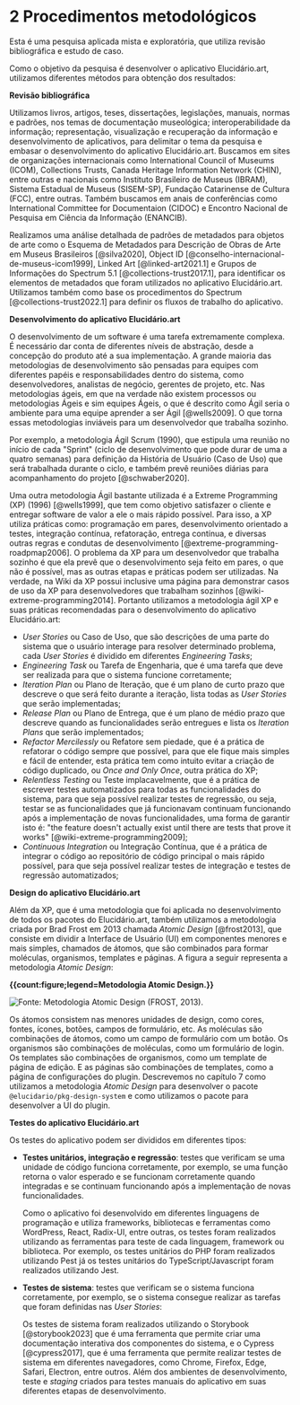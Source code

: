 # 2 Procedimentos metodológicos

Esta é uma pesquisa aplicada mista e exploratória, que utiliza revisão bibliográfica e estudo de caso.

Como o objetivo da pesquisa é desenvolver o aplicativo Elucidário.art, utilizamos diferentes métodos para obtenção dos resultados:

**Revisão bibliográfica**

Utilizamos livros, artigos, teses, dissertações, legislações, manuais, normas e padrões, nos temas de documentação museológica; interoperabilidade da informação; representação, visualização e recuperação da informação e desenvolvimento de aplicativos, para delimitar o tema da pesquisa e embasar o desenvolvimento do aplicativo Elucidário.art. Buscamos em sites de organizações internacionais como International Council of Museums (ICOM), Collections Trusts, Canada Heritage Information Network (CHIN), entre outras e nacionais como Instituto Brasileiro de Museus (IBRAM), Sistema Estadual de Museus (SISEM-SP), Fundação Catarinense de Cultura (FCC), entre outras. Também buscamos em anais de conferências como International Committee for Documentaion (CIDOC) e Encontro Nacional de Pesquisa em Ciência da Informação (ENANCIB).

Realizamos uma análise detalhada de padrões de metadados para objetos de arte como o Esquema de Metadados para Descrição de Obras de Arte em Museus Brasileiros [@silva2020], Object ID [@conselho-internacional-de-museus-icom1999], Linked Art [@linked-art2021.1] e Grupos de Informações do Spectrum 5.1 [@collections-trust2017.1], para identificar os elementos de metadados que foram utilizados no aplicativo Elucidário.art. Utilizamos também como base os procedimentos do Spectrum [@collections-trust2022.1] para definir os fluxos de trabalho do aplicativo.

**Desenvolvimento do aplicativo Elucidário.art**

O desenvolvimento de um software é uma tarefa extremamente complexa. É necessário dar conta de diferentes níveis de abstração, desde a concepção do produto até a sua implementação. A grande maioria das metodologias de desenvolvimento são pensadas para equipes com diferentes papéis e responsabilidades dentro do sistema, como desenvolvedores, analistas de negócio, gerentes de projeto, etc. Nas metodologias ágeis, em que na verdade não existem processos ou metodologias Ágeis e sim equipes Ágeis, o que é descrito como Ágil seria o ambiente para uma equipe aprender a ser Ágil [@wells2009]. O que torna essas metodologias inviáveis para um desenvolvedor que trabalha sozinho.

Por exemplo, a metodologia Ágil Scrum (1990), que estipula uma reunião no início de cada "Sprint" (ciclo de desenvolvimento que pode durar de uma a quatro semanas) para definição da História de Usuário (Caso de Uso) que será trabalhada durante o ciclo, e também prevê reuniões diárias para acompanhamento do projeto [@schwaber2020].

Uma outra metodologia Ágil bastante utilizada é a Extreme Programming (XP) (1996) [@wells1999], que tem como objetivo satisfazer o cliente e entregar software de valor a ele o mais rápido possível. Para isso, a XP utiliza práticas como: programação em pares, desenvolvimento orientado a testes, integração contínua, refatoração, entrega contínua, e diversas outras regras e condutas de desenvolvimento [@extreme-programming-roadpmap2006]. O problema da XP para um desenvolvedor que trabalha sozinho é que ela prevê que o desenvolvimento seja feito em pares, o que não é possível, mas as outras etapas e práticas podem ser utilizadas. Na verdade, na Wiki da XP possui inclusive uma página para demonstrar casos de uso da XP para desenvolvedores que trabalham sozinhos [@wiki-extreme-programming2014]. Portanto utilizamos a metodologia ágil XP e suas práticas recomendadas para o desenvolvimento do aplicativo Elucidário.art:

- _User Stories_ ou Caso de Uso, que são descrições de uma parte do sistema que o usuário interage para resolver determinado problema, cada _User Stories_ é dividido em diferentes _Engineering Tasks_;
- _Engineering Task_ ou Tarefa de Engenharia, que é uma tarefa que deve ser realizada para que o sistema funcione corretamente;
- _Iteration Plan_ ou Plano de Iteração, que é um plano de curto prazo que descreve o que será feito durante a iteração, lista todas as _User Stories_ que serão implementadas;
- _Release Plan_ ou Plano de Entrega, que é um plano de médio prazo que descreve quando as funcionalidades serão entregues e lista os _Iteration Plans_ que serão implementados;
- _Refactor Mercilessly_ ou Refatore sem piedade, que é a prática de refatorar o código sempre que possível, para que ele fique mais simples e fácil de entender, esta prática tem como intuito evitar a criação de código duplicado, ou _Once and Only Once_, outra prática do XP;
- _Relentless Testing_ ou Teste implacavelmente, que é a prática de escrever testes automatizados para todas as funcionalidades do sistema, para que seja possível realizar testes de regressão, ou seja, testar se as funcionalidades que já funcionavam continuam funcionando após a implementação de novas funcionalidades, uma forma de garantir isto é: "the feature doesn't actually exist until there are tests that prove it works" [@wiki-extreme-programming2009];
- _Continuous Integration_ ou Integração Contínua, que é a prática de integrar o código ao repositório de código principal o mais rápido possível, para que seja possível realizar testes de integração e testes de regressão automatizados;

**Design do aplicativo Elucidário.art**

Além da XP, que é uma metodologia que foi aplicada no desenvolvimento de todos os pacotes do Elucidário.art, também utilizamos a metodologia criada por Brad Frost em 2013 chamada _Atomic Design_ [@frost2013], que consiste em dividir a Interface de Usuário (UI) em componentes menores e mais simples, chamados de átomos, que são combinados para formar moléculas, organismos, templates e páginas. A figura a seguir representa a metodologia _Atomic Design_:

**{{count:figure;legend=Metodologia Atomic Design.}}**

![**Fonte:** Metodologia _Atomic Design_ (FROST, 2013).]({{static}}/atomic-design-process.png)

Os átomos consistem nas menores unidades de design, como cores, fontes, ícones, botões, campos de formulário, etc. As moléculas são combinações de átomos, como um campo de formulário com um botão. Os organismos são combinações de moléculas, como um formulário de login. Os templates são combinações de organismos, como um template de página de edição. E as páginas são combinações de templates, como a página de configurações do plugin. Descrevemos no capítulo 7 como utilizamos a metodologia _Atomic Design_ para desenvolver o pacote `@elucidario/pkg-design-system` e como utilizamos o pacote para desenvolver a UI do plugin.

<!-- Nesta pesquisa estabelecemos as seguintes etapas de desenvolvimento:

-  _Plano de entrega_: um conjunto de funcionalidades que serão implementadas em um determinado período de tempo desenhadas baseadas nas _User Stories_;
-  _Plano de iteração_: um conjunto de tarefas que serão realizadas em um determinado período de tempo desenhadas baseadas nas _User Stories_;
-  _Caso de uso_: utilizaremos os procedimentos Spectrum para delimitar os Casos de Usos, como entrada de objetos, saída e entrada para empréstimos, controle de localização e entre outros, que serão implementados no aplicativo;
-  _Tarefa de engenharia_: tarefas que serão realizadas para implementar as _User Stories_, como por exemplo, a criação de um banco de dados, a criação de uma interface de usuário, a criação das páginas administrativas, a criação do modelo de dados, etc; -->

**Testes do aplicativo Elucidário.art**

Os testes do aplicativo podem ser divididos em diferentes tipos:

-  **Testes unitários, integração e regressão**: testes que verificam se uma unidade de código funciona corretamente, por exemplo, se uma função retorna o valor esperado e se funcionam corretamente quando integradas e se continuam funcionando após a implementação de novas funcionalidades.

    Como o aplicativo foi desenvolvido em diferentes linguagens de programação e utiliza frameworks, bibliotecas e ferramentas como WordPress, React, Radix-UI, entre outras, os testes foram realizados utilizando as ferramentas para teste de cada linguagem, framework ou biblioteca. Por exemplo, os testes unitários do PHP foram realizados utilizando Pest já os testes unitários do TypeScript/Javascript foram realizados utilizando Jest.

-  **Testes de sistema**: testes que verificam se o sistema funciona corretamente, por exemplo, se o sistema consegue realizar as tarefas que foram definidas nas _User Stories_:

    Os testes de sistema foram realizados utilizando o Storybook [@storybook2023] que é uma ferramenta que permite criar uma documentação interativa dos componentes do sistema, e o Cypress [@cypress2017], que é uma ferramenta que permite realizar testes de sistema em diferentes navegadores, como Chrome, Firefox, Edge, Safari, Electron, entre outros. Além dos ambientes de desenvolvimento, teste e _staging_ criados para testes manuais do aplicativo em suas diferentes etapas de desenvolvimento.
